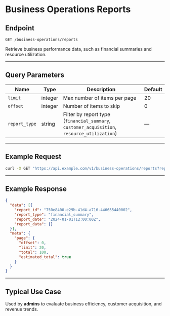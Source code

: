 # Business Operations Reports

## Endpoint
```
GET /business-operations/reports
```

Retrieve business performance data, such as financial summaries and resource utilization.

---

## Query Parameters
| Name | Type | Description | Default |
|------|------|--------------|----------|
| `limit` | integer | Max number of items per page | 20 |
| `offset` | integer | Number of items to skip | 0 |
| `report_type` | string | Filter by report type (`financial_summary`, `customer_acquisition`, `resource_utilization`) | — |

---

## Example Request
```bash
curl -X GET "https://api.example.com/v1/business-operations/reports?report_type=financial_summary"   -H "Authorization: Bearer YOUR_API_TOKEN"   -H "Accept: application/json"
```

---

## Example Response
```json
{
  "data": [{
    "report_id": "750e8400-e29b-41d4-a716-446655440002",
    "report_type": "financial_summary",
    "report_date": "2024-01-01T12:00:00Z",
    "report_data": {}
  }],
  "meta": {
    "page": {
      "offset": 0,
      "limit": 20,
      "total": 100,
      "estimated_total": true
    }
  }
}
```

---

## Typical Use Case
Used by **admins** to evaluate business efficiency, customer acquisition, and revenue trends.
